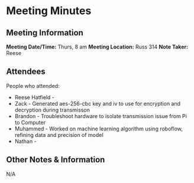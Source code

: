 # Meeting Minutes
## Meeting Information
**Meeting Date/Time:** Thurs, 8 am
**Meeting Location:** Russ 314
**Note Taker:** Reese

## Attendees
People who attended:
- Reese Hatfield -  
- Zack - Generated aes-256-cbc key and iv to use for encryption and decryption during transmisson
- Brandon - Troubleshoot hardware to isolate transmission issue from Pi to Computer
- Muhammed - Worked on machine learning algorithm using roboflow, refining data and precision of model
- Nathan - 

## Other Notes & Information
N/A

